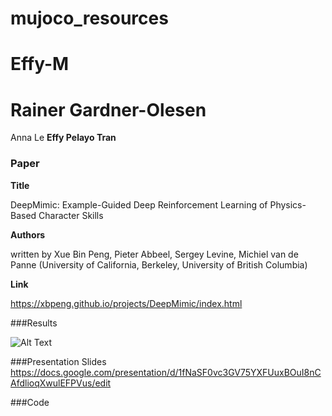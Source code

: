 # mujoco_resources

# Effy-M

# ****Rainer Gardner-Olesen****
Anna Le
**Effy Pelayo Tran**

### Paper

**Title**

DeepMimic: Example-Guided Deep Reinforcement Learning of Physics-Based Character Skills


**Authors**

written by Xue Bin Peng, Pieter Abbeel, Sergey Levine, Michiel van de Panne (University of California, Berkeley, University of British Columbia)


**Link**

https://xbpeng.github.io/projects/DeepMimic/index.html



###Results

![Alt Text](comparison.gif)

###Presentation Slides
https://docs.google.com/presentation/d/1fNaSF0vc3GV75YXFUuxBOuI8nCAfdlioqXwulEFPVus/edit

###Code
